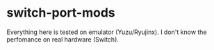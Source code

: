 # switch-port-mods

Everything here is tested on emulator (Yuzu/Ryujinx). I don't know the perfomance on real hardware (Switch).
 

